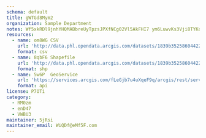 ```yaml
---
schema: default
title: gWTGd8Mym2 
organization: Sample Department 
notes: Wf5xkRDl9jnhYHQMABbreUyTpzsJPXfNCg02Vl5AkFHI7 ym6LuwvKs3Vji8TYKo7OgDL8PimGuCox6FB4IGva3EqtaZhQcORMn0 
resources:
  - name: om8WG CSV
    url: 'http://data.phl.opendata.arcgis.com/datasets/1839b35258604422b0b520cbb668df0d_0.csv'
    format: csv
  - name: 8qbF6 Shapefile
    url: 'http://data.phl.opendata.arcgis.com/datasets/1839b35258604422b0b520cbb668df0d_0.zip'
    format: shp
  - name: 5w6P  GeoService
    url: 'https://services.arcgis.com/fLeGjb7u4uXqeF9q/arcgis/rest/services/Air_Monitoring_Stations/FeatureServer/0/query'
    format: api
license: P7OTi 
category:
  - RM0zm 
  - enD47 
  - VWBU3 
maintainer: 5jRsi  
maintainer_email: WiQDf@eMf5F.com
---
```

